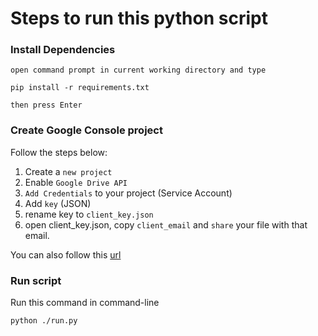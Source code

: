 # Steps to run this python script

### Install Dependencies
`open command prompt in current working directory and type`
```
pip install -r requirements.txt
```
`then press Enter`

### Create Google Console project

Follow the steps below: 

1. Create a `new project` 
2. Enable `Google Drive API`
3. `Add Credentials` to your project (Service Account)
4. Add `key` (JSON)
5. rename key to `client_key.json`
6. open client_key.json, copy `client_email` and `share` your file with that email.

You can also follow this [url](https://console.cloud.google.com/welcome?project=drive-updater-421119&supportedpurview=project)

### Run script
Run this command in command-line
```
python ./run.py
```